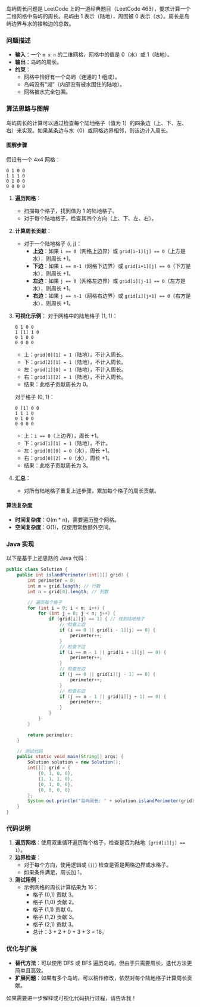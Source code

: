 岛屿周长问题是 LeetCode 上的一道经典题目（LeetCode 463），要求计算一个二维网格中岛屿的周长。岛屿由 1 表示（陆地），周围被 0 表示（水）。周长是岛屿边界与水的接触边的总数。

### 问题描述
- **输入**：一个 `m x n` 的二维网格，网格中的值是 0（水）或 1（陆地）。
- **输出**：岛屿的周长。
- **约束**：
    - 网格中恰好有一个岛屿（连通的 1 组成）。
    - 岛屿没有“湖”（内部没有被水围住的陆地）。
    - 网格被水完全包围。

### 算法思路与图解
岛屿周长的计算可以通过检查每个陆地格子（值为 1）的四条边（上、下、左、右）来实现。如果某条边与水（0）或网格边界相邻，则该边计入周长。

#### 图解步骤
假设有一个 4x4 网格：
```
0 1 0 0
1 1 1 0
0 1 0 0
0 0 0 0
```

1. **遍历网格**：
    - 扫描每个格子，找到值为 1 的陆地格子。
    - 对于每个陆地格子，检查其四个方向（上、下、左、右）。

2. **计算周长贡献**：
    - 对于一个陆地格子 (i, j)：
        - **上边**：如果 `i == 0`（网格上边界）或 `grid[i-1][j] == 0`（上方是水），则周长 +1。
        - **下边**：如果 `i == m-1`（网格下边界）或 `grid[i+1][j] == 0`（下方是水），则周长 +1。
        - **左边**：如果 `j == 0`（网格左边界）或 `grid[i][j-1] == 0`（左方是水），则周长 +1。
        - **右边**：如果 `j == n-1`（网格右边界）或 `grid[i][j+1] == 0`（右方是水），则周长 +1。

3. **可视化示例**：
   对于网格中的陆地格子 (1, 1)：
   ```
   0 1 0 0
   1 [1] 1 0
   0 1 0 0
   0 0 0 0
   ```
    - 上：`grid[0][1] = 1`（陆地），不计入周长。
    - 下：`grid[2][1] = 1`（陆地），不计入周长。
    - 左：`grid[1][0] = 1`（陆地），不计入周长。
    - 右：`grid[1][2] = 1`（陆地），不计入周长。
    - 结果：此格子贡献周长为 0。

   对于格子 (0, 1)：
   ```
   0 [1] 0 0
   1 1 1 0
   0 1 0 0
   0 0 0 0
   ```
    - 上：`i == 0`（上边界），周长 +1。
    - 下：`grid[1][1] = 1`（陆地），不计。
    - 左：`grid[0][0] = 0`（水），周长 +1。
    - 右：`grid[0][2] = 0`（水），周长 +1。
    - 结果：此格子贡献周长为 3。

4. **汇总**：
    - 对所有陆地格子重复上述步骤，累加每个格子的周长贡献。

#### 算法复杂度
- **时间复杂度**：O(m * n)，需要遍历整个网格。
- **空间复杂度**：O(1)，仅使用常数额外空间。

### Java 实现
以下是基于上述思路的 Java 代码：

```java
public class Solution {
    public int islandPerimeter(int[][] grid) {
        int perimeter = 0;
        int m = grid.length; // 行数
        int n = grid[0].length; // 列数

        // 遍历每个格子
        for (int i = 0; i < m; i++) {
            for (int j = 0; j < n; j++) {
                if (grid[i][j] == 1) { // 找到陆地格子
                    // 检查上边
                    if (i == 0 || grid[i - 1][j] == 0) {
                        perimeter++;
                    }
                    // 检查下边
                    if (i == m - 1 || grid[i + 1][j] == 0) {
                        perimeter++;
                    }
                    // 检查左边
                    if (j == 0 || grid[i][j - 1] == 0) {
                        perimeter++;
                    }
                    // 检查右边
                    if (j == n - 1 || grid[i][j + 1] == 0) {
                        perimeter++;
                    }
                }
            }
        }

        return perimeter;
    }

    // 测试代码
    public static void main(String[] args) {
        Solution solution = new Solution();
        int[][] grid = {
            {0, 1, 0, 0},
            {1, 1, 1, 0},
            {0, 1, 0, 0},
            {0, 0, 0, 0}
        };
        System.out.println("岛屿周长: " + solution.islandPerimeter(grid)); // 输出 16
    }
}
```

### 代码说明
1. **遍历网格**：使用双重循环遍历每个格子，检查是否为陆地（`grid[i][j] == 1`）。
2. **边界检查**：
    - 对于每个方向，使用逻辑或 (`||`) 检查是否是网格边界或水格子。
    - 如果条件满足，周长加 1。
3. **测试用例**：
    - 示例网格的周长计算结果为 16：
        - 格子 (0,1) 贡献 3。
        - 格子 (1,0) 贡献 2。
        - 格子 (1,1) 贡献 0。
        - 格子 (1,2) 贡献 3。
        - 格子 (2,1) 贡献 3。
        - 总计：3 + 2 + 0 + 3 + 3 = 16。

### 优化与扩展
- **替代方法**：可以使用 DFS 或 BFS 遍历岛屿，但由于只需要周长，迭代方法更简单且高效。
- **扩展问题**：如果有多个岛屿，可以稍作修改，依然对每个陆地格子计算周长贡献。

如果需要进一步解释或可视化代码执行过程，请告诉我！